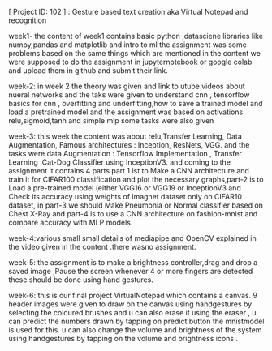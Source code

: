  [ Project ID: 102 ] : Gesture based text creation aka Virtual Notepad and recognition
 
week1- the content of week1 contains basic python ,datasciene libraries like numpy,pandas and matplotlib and intro to ml the assignment was some problems based on the same things which are mentioned in the content 
we were supposed to do the assignment in jupyternotebook or google colab and upload them in github and submit their link.

week-2: in week 2 the theory was given and link to utube videos about nueral networks and the taks were given to understand cnn , tensorflow basics for cnn , overfitting and underfitting,how to save a trained model and load a pretrained model and the assignment was based on activations relu,sigmoid,tanh and simple mlp some tasks were also given

week-3: this week the content was about relu,Transfer Learning, Data Augmentation, Famous architectures : Inception, ResNets, VGG. and the tasks were data Augmentation : Tensorflow Implementation ,
Transfer Learning :Cat-Dog Classifier using InceptionV3. and coming to the assignment it contains 4 parts part 1 ist to Make a CNN architecture and train it for CIFAR100 classification and plot the necessary graphs,part-2 is to Load a pre-trained model (either VGG16 or VGG19 or InceptionV3 and Check its accuracy using weights of imagnet dataset only on CIFAR10 dataset, in part-3  we should Make Pneumonia or Normal classifier based on Chest X-Ray and part-4 is to use a CNN architecture on fashion-mnist and compare accuracy with MLP models.

week-4:various small small details of mediapipe and OpenCV explained in the video given in the content .there wasno assignment.

week-5: the assignment is to make a brightness controller,drag and drop a saved image ,Pause the screen whenever 4 or more fingers are detected these should be done using hand gestures.

week-6: this is our final project VirtualNotepad  which contains a canvas. 9 header images were given to draw on the canvas using handgestures by selecting the coloured brushes and u can also erase it using the eraser , u can predict the numbers drawn by tapping on predict button the mnistmodel is used for this. u can also change the volume and brightness of the system using handgestures by tapping on the volume and brightness icons .

